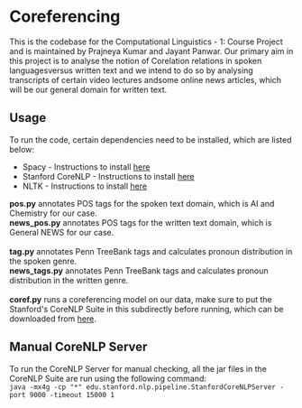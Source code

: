 # Coreferencing

This is the codebase for the Computational Linguistics - 1: Course Project and is maintained by Prajneya Kumar and Jayant Panwar. Our primary aim in this project is to analyse the notion of Corelation relations in spoken languagesversus written text and we intend to do so by analysing transcripts of certain video lectures andsome online news articles, which will be our general domain for written text. 

## Usage

To run the code, certain dependencies need to be installed, which are listed below:

* Spacy - Instructions to install [here](https://spacy.io/usage)
* Stanford CoreNLP - Instructions to install [here](https://stanfordnlp.github.io/CoreNLP/)
* NLTK - Instructions to install [here](https://www.nltk.org/install.html)

**pos.py** annotates POS tags for the spoken text domain, which is AI and Chemistry for our case. <br>
**news_pos.py** annotates POS tags for the written text domain, which is General NEWS for our case. <br> <br>
**tag.py** annotates Penn TreeBank tags and calculates pronoun distribution in the spoken genre. <br>
**news_tags.py** annotates Penn TreeBank tags and calculates pronoun distribution in the written genre. <br> <br>
**coref.py** runs a coreferencing model on our data, make sure to put the Stanford's CoreNLP Suite in this subdirectly before running, which can be downloaded from [here](https://stanfordnlp.github.io/CoreNLP/).

## Manual CoreNLP Server

To run the CoreNLP Server for manual checking, all the jar files in the CoreNLP Suite are run using the following command: <br>
` java -mx4g -cp "*" edu.stanford.nlp.pipeline.StanfordCoreNLPServer -port 9000 -timeout 15000 1 `
